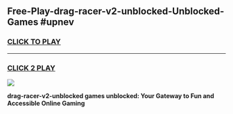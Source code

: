 
## Free-Play-drag-racer-v2-unblocked-Unblocked-Games #upnev
<h3>
<a href="https://news.freeplayer.one?title=drag-racer-v2-unblocked&ref=8M">CLICK TO PLAY</a></h3>
<hr>

<h3>
<a href="https://news.freeplayer.one?title=drag-racer-v2-unblocked&ref=8M">CLICK 2 PLAY</a>
  
</h3>

<a href="https://news.freeplayer.one?title=drag-racer-v2-unblocked&ref=8M"><img src="https://clearcache.store/games.png"></a>


**drag-racer-v2-unblocked games unblocked: Your Gateway to Fun and Accessible Online Gaming**
